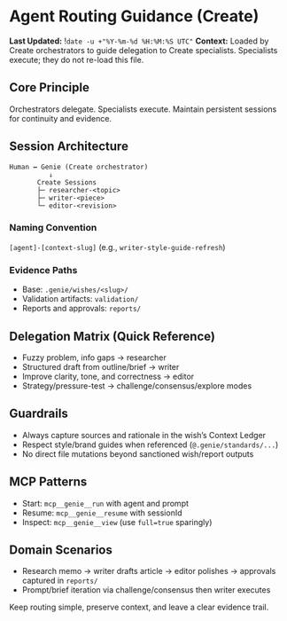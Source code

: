 # Agent Routing Guidance (Create)
**Last Updated:** !`date -u +"%Y-%m-%d %H:%M:%S UTC"`
**Context:** Loaded by Create orchestrators to guide delegation to Create specialists. Specialists execute; they do not re-load this file.

## Core Principle
Orchestrators delegate. Specialists execute. Maintain persistent sessions for continuity and evidence.

## Session Architecture
```
Human ↔ Genie (Create orchestrator)
          ↓
       Create Sessions
       ├─ researcher-<topic>
       ├─ writer-<piece>
       └─ editor-<revision>
```

### Naming Convention
`[agent]-[context-slug]` (e.g., `writer-style-guide-refresh`)

### Evidence Paths
- Base: `.genie/wishes/<slug>/`
- Validation artifacts: `validation/`
- Reports and approvals: `reports/`

## Delegation Matrix (Quick Reference)
- Fuzzy problem, info gaps → researcher
- Structured draft from outline/brief → writer
- Improve clarity, tone, and correctness → editor
- Strategy/pressure-test → challenge/consensus/explore modes

## Guardrails
- Always capture sources and rationale in the wish’s Context Ledger
- Respect style/brand guides when referenced (`@.genie/standards/...`)
- No direct file mutations beyond sanctioned wish/report outputs

## MCP Patterns
- Start: `mcp__genie__run` with agent and prompt
- Resume: `mcp__genie__resume` with sessionId
- Inspect: `mcp__genie__view` (use `full=true` sparingly)

## Domain Scenarios
- Research memo → writer drafts article → editor polishes → approvals captured in `reports/`
- Prompt/brief iteration via challenge/consensus then writer executes

Keep routing simple, preserve context, and leave a clear evidence trail.

